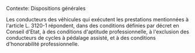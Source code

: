 Contexte: Dispositions générales

Les conducteurs des véhicules qui exécutent les prestations mentionnées à l'article L. 3120-1 répondent, dans des conditions définies par décret en Conseil d'Etat, à des conditions d'aptitude professionnelle, à l'exclusion des conducteurs de cycles à pédalage assisté, et à des conditions d'honorabilité professionnelle.